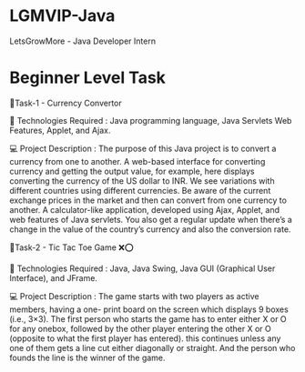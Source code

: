 # LGMVIP-Java

LetsGrowMore - Java Developer Intern

# Beginner Level Task



🔰Task-1 - Currency Convertor 

🚀 Technologies Required :
Java programming language, Java Servlets Web Features, Applet, and Ajax.

💻 Project Description :
The purpose of this Java project is to convert a currency from one to another. A web-based interface for converting currency and getting the output value, for example, here displays converting the currency of the US dollar to INR. We see variations with different countries using different currencies. Be aware of the current exchange prices in the market and then can convert from one currency to another. A calculator-like application, developed using Ajax, Applet, and web features of Java servlets. You also get a regular update when there’s a change in the value of the country’s currency and also the conversion rate.


🔰Task-2 - Tic Tac Toe Game ❌⭕

 🚀 Technologies Required :
Java, Java Swing, Java GUI (Graphical User Interface), and JFrame.

💻 Project Description :
The game starts with two players as active members, having a one- print board on the screen which displays 9 boxes (i.e., 3×3). The first person who starts the game has to enter either X or O for any onebox, followed by the other player entering the other X or O (opposite to what the first player has entered). this continues unless any one of them gets a line cut either diagonally or straight. And the person who founds the line is the winner of the game.
